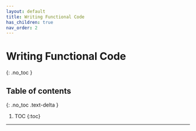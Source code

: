 ```yaml
---
layout: default
title: Writing Functional Code
has_children: true
nav_order: 2
---
```


# Writing Functional Code
{: .no_toc }

## Table of contents
{: .no_toc .text-delta }

1. TOC
{:toc}

---
